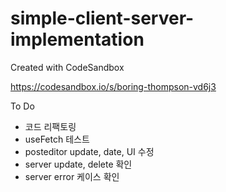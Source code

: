 # simple-client-server-implementation

Created with CodeSandbox

https://codesandbox.io/s/boring-thompson-vd6j3

To Do

- 코드 리팩토링
- useFetch 테스트
- posteditor update, date, UI 수정
- server update, delete 확인
- server error 케이스 확인
